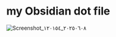 # my Obsidian dot file 

![Screenshot_٢٠٢٥٠٦٠٨_١٢٠١٥٤](https://github.com/user-attachments/assets/8fd4cdf3-db16-4ae8-a44b-ebcc6974dc4c)
